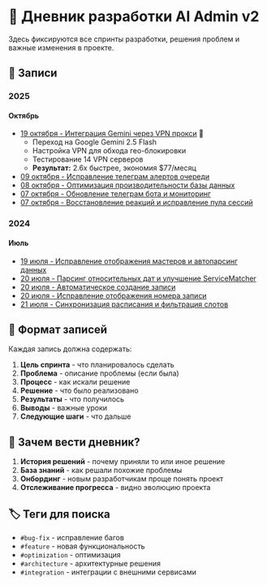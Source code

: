 # 📔 Дневник разработки AI Admin v2

Здесь фиксируются все спринты разработки, решения проблем и важные изменения в проекте.

## 📅 Записи

### 2025

#### Октябрь
- [19 октября - Интеграция Gemini через VPN прокси](2025-10-19-gemini-integration-with-vpn.md) 🚀
  - Переход на Google Gemini 2.5 Flash
  - Настройка VPN для обхода гео-блокировки
  - Тестирование 14 VPN серверов
  - **Результат:** 2.6x быстрее, экономия $77/месяц
- [09 октября - Исправление телеграм алертов очереди](2025-10-09-queue-alerts-fix.md)
- [08 октября - Оптимизация производительности базы данных](2025-10-08-database-performance-optimization.md)
- [07 октября - Обновление телеграм бота и мониторинг](2025-10-07-telegram-bot-upgrade-and-monitoring.md)
- [07 октября - Восстановление реакций и исправление пула сессий](2025-10-07-reactions-restoration-and-session-pool-fixes.md)

### 2024

#### Июль
- [19 июля - Исправление отображения мастеров и автопарсинг данных](2024-07-19-fixing-masters-and-auto-parsing.md)
- [20 июля - Парсинг относительных дат и улучшение ServiceMatcher](2024-07-20-relative-dates-and-service-matching.md)
- [20 июля - Автоматическое создание записи](2024-07-20-automatic-booking.md)
- [20 июля - Исправление отображения номера записи](2024-07-20-booking-record-id-fix.md)
- [21 июля - Синхронизация расписания и фильтрация слотов](2024-07-21-schedule-sync-and-slot-filtering.md)

## 📝 Формат записей

Каждая запись должна содержать:
1. **Цель спринта** - что планировалось сделать
2. **Проблема** - описание проблемы (если была)
3. **Процесс** - как искали решение
4. **Решение** - что было реализовано
5. **Результаты** - что получилось
6. **Выводы** - важные уроки
7. **Следующие шаги** - что дальше

## 🎯 Зачем вести дневник?

1. **История решений** - почему приняли то или иное решение
2. **База знаний** - как решали похожие проблемы
3. **Онбординг** - новым разработчикам проще понять проект
4. **Отслеживание прогресса** - видно эволюцию проекта

## 🏷️ Теги для поиска

- `#bug-fix` - исправление багов
- `#feature` - новая функциональность
- `#optimization` - оптимизация
- `#architecture` - архитектурные решения
- `#integration` - интеграции с внешними сервисами